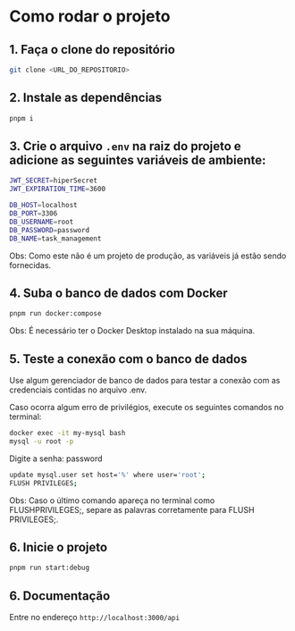 # Como rodar o projeto

## 1. Faça o clone do repositório

```bash
git clone <URL_DO_REPOSITORIO>
```

## 2. Instale as dependências

```bash
pnpm i
```

## 3. Crie o arquivo `.env` na raiz do projeto e adicione as seguintes variáveis de ambiente:

```bash
JWT_SECRET=hiperSecret
JWT_EXPIRATION_TIME=3600

DB_HOST=localhost
DB_PORT=3306
DB_USERNAME=root
DB_PASSWORD=password
DB_NAME=task_management
```

Obs: Como este não é um projeto de produção, as variáveis já estão sendo fornecidas.

## 4. Suba o banco de dados com Docker

```bash
pnpm run docker:compose
```

Obs: É necessário ter o Docker Desktop instalado na sua máquina.

## 5. Teste a conexão com o banco de dados

Use algum gerenciador de banco de dados para testar a conexão com as credenciais contidas no arquivo .env.

Caso ocorra algum erro de privilégios, execute os seguintes comandos no terminal:

```bash
docker exec -it my-mysql bash
mysql -u root -p
```

Digite a senha: password

```bash
update mysql.user set host='%' where user='root';
FLUSH PRIVILEGES;
```

Obs: Caso o último comando apareça no terminal como FLUSHPRIVILEGES;, separe as palavras corretamente para FLUSH PRIVILEGES;.

## 6. Inicie o projeto

```bash
pnpm run start:debug
```

## 6. Documentação

Entre no endereço `http://localhost:3000/api`
